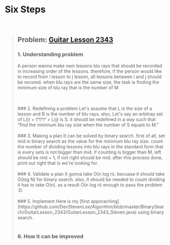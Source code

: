 # Six Steps
<br />

> ## Problem: [Guitar Lesson 2343](https://www.acmicpc.net/problem/2343)
>
> ### 1. Understanding problem
>  A person wanna make own lessons blu rays that should be recorded in increasing order of the lessons.
> therefore, if the person would like to record from i lesson to j lesson, all lessons between i and j should be recored.
> when blu rays are the same size, the task is finding the minimum size of blu ray that is the number of M
>
> <br />
> <br />
> ### 2. Redefining a problem
>  Let's assume that L is the size of a lesson and B is the number of blu rays. also, Let's say an arbitray set of 
> L(i) + \*\*\* + L(j) is S. it should be redefined in a way such that "find the minimum blu ray size when the number of
> S equals to M."
> <br />
> <br />
> ### 3. Making a plan
>  It can be solved by binary search. first of all, set mid in binary search as the value for the minimum blu ray size.
> count the number of dividing lessons into blu rays in the standard form that is every sets is not bigger than mid.
> if counting is bigger than M, left should be mid + 1, if not right should be mid. after this process done, print out
> right that is we're looking for.
> <br />
> <br />
> ### 4. Validate a plan
>  It gonna take O(n log n). becuase it should take O(log N) for binary search. also, it should be needed to count dividing
> it has to take O(n). as a result O(n log n) enough to pass the problem :D
> <br />
> <br />
> ### 5. Implement
>  Here is my [first apporaching](https://github.com/DevStevenLee/Algorithm/blob/master/BinarySearch/GuitarLesson_2343/GuitarLesson_2343_Steven.java) using binary search.
> <br /> 
> <br />
>
> ### 6. How it can be improved
>
>
>


